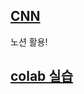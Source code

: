 [CNN](https://well-opera-9a4.notion.site/CNN-1f0eeedb8e7249a78a32734ea50d68ae?pvs=4)
---

노션 활용!

[colab  실습](https://colab.research.google.com/drive/1FdVTPzbccUF1lz_gWl37aHVazc4lPQIP?usp=sharing)
---

